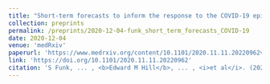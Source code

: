 ```yaml
---
title: "Short-term forecasts to inform the response to the COVID-19 epidemic in the UK"
collection: preprints
permalink: /preprints/2020-12-04-funk_short_term_forecasts_COVID-19
date: 2020-12-04
venue: 'medRxiv'
paperurl: 'https://www.medrxiv.org/content/10.1101/2020.11.11.20220962v2.full.pdf'
link: 'https://doi.org/10.1101/2020.11.11.20220962'
citation: 'S Funk, ... , <b>Edward M Hill</b>, ... , <i>et al</i>. (2020). &quot;Short-term forecasts to inform the response to the COVID-19 epidemic in the UK.&quot; <i>medRxiv</i>. doi:10.1101&#47;2020.11.11.20220962.'
---
```

